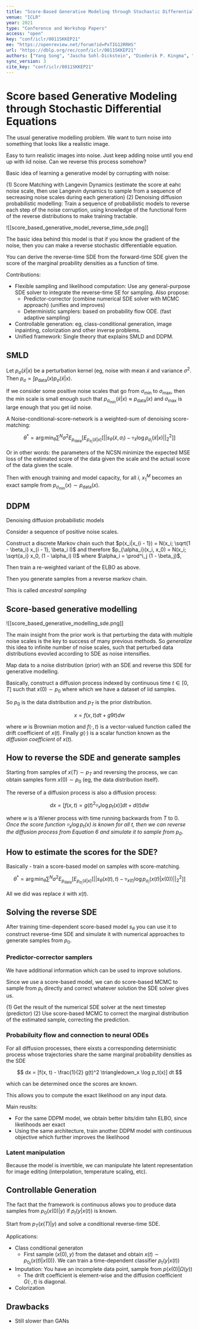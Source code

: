```yaml
---
title: "Score-Based Generative Modeling through Stochastic Differential Equations."
venue: "ICLR"
year: 2021
type: "Conference and Workshop Papers"
access: "open"
key: "conf/iclr/0011SKKEP21"
ee: "https://openreview.net/forum?id=PxTIG12RRHS"
url: "https://dblp.org/rec/conf/iclr/0011SKKEP21"
authors: ["Yang Song", "Jascha Sohl-Dickstein", "Diederik P. Kingma", "Abhishek Kumar", "Stefano Ermon", "Ben Poole"]
sync_version: 3
cite_key: "conf/iclr/0011SKKEP21"
---
```


# Score based Generative Modeling through Stochastic Differential Equations

The usual generative modelling problem. We want to turn noise into something that looks like a realistic image.

Easy to turn realistic images into noise. Just keep adding noise until you end up with iid noise. Can we reverse this process somehow?

Basic idea of learning a generative model by corrupting with noise:

 (1) Score Matching with Langevin Dynamics (estimate the score at eahc noise scale, then use Langevin dynamics to sample from a sequence of secreasing noise scales during each generation)
 (2) Denoising diffusion probabilistic modelling: Train a sequence of probabilistic models to reverse each step of the noise corruption, using knowledge of the functional form of the reverse distributions to make training tractable.

 ![[score_based_generative_model_reverse_time_sde.png]]

 The basic idea behind this model is that if you know the gradient of the noise, then you can make a reverse stochastic differentiable equation.

 You can derive the reverse-time SDE from the forward-time SDE given the score of the marginal proability densities as a function of time.

 Contributions:
  - Flexible sampling and likelihood computation: Use any general-purpose SDE solver to integrate the reverse-time SE for sampling. Also propose:
	  - Predictor-corrector (combine numerical SDE solver with MCMC approach) (unifies and improves)
	  - Deterministic samplers: based on probability flow ODE. (fast adaptive sampling)
  - Controllable generation: eg, class-conditional generation, image inpainting, colorization and other inverse problems.
  - Unified framework: Single theory that explains SMLD and DDPM.


## SMLD

Let $p_{\sigma}(\tilde x|x)$ be a perturbation kernel (eg, noise with mean $\tilde x$ and variance $\sigma^2$. Then $p_{\sigma} = \int p_{\text{data}}(x)p_{\sigma}(\tilde x | x)$.

If we consider some positive noise scales that go from $\sigma_{\text{min}}$ to $\sigma_{\text{max}}$, then the min scale is small enough such that $p_{\sigma_{\text{min}}}(\tilde x | x) \approx p_{\text{data}}(x)$ and $\sigma_{\text{max}}$ is large enough that you get iid noise.

A Noise-conditional-score-network is a weighted-sum of denoising score-matching:

$$
\theta^* = \arg \min_{\theta} \sum^N \sigma^2 E_{p_{\text{data}}}[E_{p_{\sigma_i}(\tilde x | x)}[ ||s_{\theta}(\tilde x, \sigma_i) - \triangledown_{\tilde x} \log p_{\sigma_i} (\tilde x | x) ||^2_2 ]]
$$

Or in other words: the parameters of the NCSN minimize the expected MSE loss of the estimated score of the data given the scale and the actual score of the data given the scale.

Then with enough training and model capacity, for all $i$, $x_1^M$ becomes an exact sample from $p_{\sigma_{\text{min}}}(x) \sim p_{\text{data}}(x)$.

## DDPM

Denoising diffusion probabilistic models

Consider a sequence of positive noise scales.

Construct a discrete Markov chain such that $p(x_i|x_{i - 1}) = N(x_i; \sqrt{1 - \beta_i} x_{i - 1}, \beta_i I)$ and therefore $p_{\alpha_i}(x_i, x_0)  = N(x_i; \sqrt{a_i} x_0, (1 - \alpha_i) I)$ where $\alpha_i = \prod^i_j (1 - \beta_j)$,

Then train a re-weighted variant of the ELBO as above.

Then you generate samples from a reverse markov chain.

This is called *ancestral sampling*

## Score-based generative modelling

![[score_based_generative_modelling_sde.png]]

The main insight from the prior work is that perturbing the data with multiple noise scales is the key to success of many previous methods. So *generalize* this idea to infinite number of noise scales, such that perturbed data distributions evovled according to SDE as noise intensifies.

Map data to a noise distribution (prior) with an SDE and reverse this SDE for generative modelling.

Basically, construct a diffusion process indexed by continuous time $t \in [0, T]$ such that $x(0) \sim p_0$ where which we have a dataset of iid samples.

So $p_0$ is the data distribution and $p_T$ is the prior distribution.

$$
x = f(x, t) dt + g9t) dw
$$

where $w$ is Brownian motion and $f(\cdot, t)$ is a vector-valued function called the drift coefficient of $x(t)$. Finally $g(\cdot)$ is a scalar function known as the *diffusion coefficient* of $x(t)$.

## How to reverse the SDE and generate samples

Starting from samples of $x(T) \sim p_T$ and reversing the process, we can obtain samples form $x(0) \sim p_0$ (eg, the data distribution itself).

The reverse of a diffusion process is also a diffusion process:

$$
dx = [f(x, t) = g(t)^2 \triangledown_x \log p_t (x)] dt + d(t) dw
$$

where $w$ is a Wiener process with time running backwards from $T$ to $0$. *Once the score function $\triangledown_x \log p_t(x)$ is known for all $t$,
then we can reverse the diffusion process from Equation 6 and simulate it to sample from $p_0$*.

## How to estimate the scores for the SDE?

Basically - train a score-based model on samples with score-matching.

$$
\theta^* = \arg \min_{\theta} \sum^N \sigma^2 E_{p_{\text{data}}}[E_{p_{\sigma_i}(\tilde x | x)}[ ||s_{\theta}(x(t), t) - \triangledown_{x(t)} \log p_{\sigma_i} (x(t) | x(0)) ||^2_2 ]]
$$

All we did was replace $\tilde x$ with $x(t)$.

## Solving the reverse SDE

After training time-dependent score-based model $s_{\theta}$ you can use it to construct reverse-time SDE and simulate it with numerical approaches to generate samples from $p_{0}$.

### Predictor-corrector samplers

We have additional information which can be used to improve solutions.

Since we use a score-based model, we can do score-based MCMC to sample from $p_t$ directly and correct whatever solution the SDE solver gives us.

(1) Get the result of the numerical SDE solver at the next timestep (predictor)
(2) Use score-based MCMC to correct the marginal distribution of the estimated sample, correcting the prediction.


### Probabiluity flow and connection to neural ODEs

For all diffusion processes, there eixsts a corresponding deterministic process whose trajectories share the same marginal probability densities as the SDE

$$
dx = [f(x, t) - \frac{1}{2} g(t)^2 \triangledown_x \log p_t(x)] dt
$$

which can be determined once the scores are known.

This allows you to compute the exact likelihood on any input data.

Main reuslts:
 - For the same DDPM model, we obtain better bits/dim tahn ELBO, since likelihoods aer exact
 - Using the same architecture, train another DDPM model with continuous objective which further improves the likelihood


### Latent manipulation

Because the model is invertible, we can manipulate hte latent representation for image editing (interpolation, temperature scaling, etc).

## Controllable Generation

The fact that the framework is continuous allows you to produce data samples from $p_{0}(x(0)|y)$ if $p_t(y|x(t))$ is known.

Start from $p_T(x(T)|y)$ and solve a conditional reverse-time SDE.

Applications:
 - Class conditional generaton
	 - First sample $(x(0), y)$ from the dataset and obtain $x(t) \sim p_{0_t}(x(t)|x(0))$. We can train a time-dependent classifier $p_t(y|x(t))$
 - Imputation: You have an incomplete data point, sample from $p(x(0)|\Omega(y))$
	 - The drift coefficient is element-wise and the diffusion coefficient $G(\cdot, t)$ is diagonal.
 - Colorization


## Drawbacks

 - Still slower than GANs